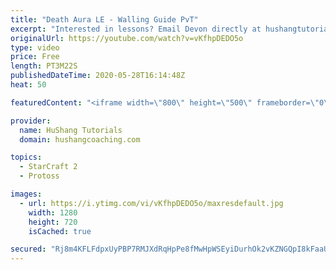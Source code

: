 ```yaml
---
title: "Death Aura LE - Walling Guide PvT"
excerpt: "Interested in lessons? Email Devon directly at hushangtutorials@outlook.com ------------------------------------------------------------------------------------------------------- Want to support HuShang Tutorials directly? Patreon is a website where you can contribute a monthly donation that will help"
originalUrl: https://youtube.com/watch?v=vKfhpDEDO5o
type: video
price: Free
length: PT3M22S
publishedDateTime: 2020-05-28T16:14:48Z
heat: 50

featuredContent: "<iframe width=\"800\" height=\"500\" frameborder=\"0\" src=\"https://www.youtube.com/embed/vKfhpDEDO5o\" allow=\"accelerometer; autoplay; encrypted-media; gyroscope; picture-in-picture\" allowfullscreen></iframe>"

provider:
  name: HuShang Tutorials
  domain: hushangcoaching.com

topics:
  - StarCraft 2
  - Protoss

images:
  - url: https://i.ytimg.com/vi/vKfhpDEDO5o/maxresdefault.jpg
    width: 1280
    height: 720
    isCached: true

secured: "Rj8m4KFLFdpxUyPBP7RMJXdRqHpPe8fMwHpWSEyiDurhOk2vKZNGQpI8kFaaU3rgVBCTD/2fMDQsLifh3NNc6Z3Iix5/ht++qSVAfn4cU/Q1d4+s1q0aF+E5gFtudGSl20nC4KKfd7bHsCtV9FBIBT/ZYOnatacuzEYxENaguCFutH0F1WrsikXARf4hJIdj8CoQhvp0dV4e9g4jdHN48IPOZhXlFEaRPeTcRwn5+3ZcPMcFsOkcdUX4gNpp7LLijNpneFdVjtieQz+f49A73pM7ihkzaXJT0gwXFe+r9rCRy+Hu1aTdgUN8Iu9qJxGHjM4UloprHNN/mlPpqCav7/HoTNElIUy5mVN9WqYb/rNx1fkgJ0NA1pR/wX28QTyaET/l8kaz6+tRbuzqhTC5S9ILTSxcjz9xwfi/32miZ2U=;861xWWnM5vHCIp1gTmakmg=="
---
```


